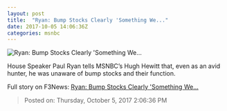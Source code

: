 ```yaml
---
layout: post
title:  "Ryan: Bump Stocks Clearly 'Something We..."
date: 2017-10-05 14:06:36Z
categories: msnbc
---
```


![Ryan: Bump Stocks Clearly 'Something We...](http://media1.s-nbcnews.com/j/MSNBC/Components/Video/201710/MSNBC-Hewitt-Ryan_Interview-Fiber_20.video_1067x600.jpg)

House Speaker Paul Ryan tells MSNBC’s Hugh Hewitt that, even as an avid hunter, he was unaware of bump stocks and their function.


Full story on F3News: [Ryan: Bump Stocks Clearly 'Something We...](http://www.f3nws.com/n/VhQybB)

> Posted on: Thursday, October 5, 2017 2:06:36 PM
